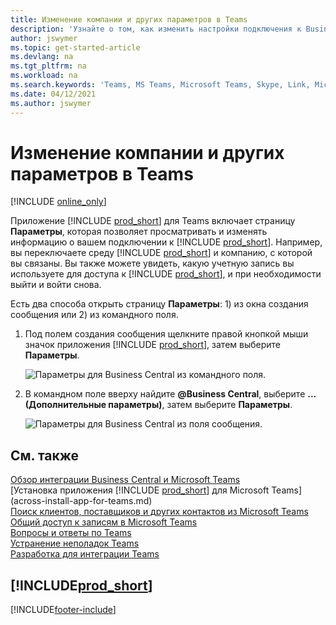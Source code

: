 ```yaml
---
title: Изменение компании и других параметров в Teams
description: 'Узнайте о том, как изменить настройки подключения к Business Central из Microsoft Teams.'
author: jswymer
ms.topic: get-started-article
ms.devlang: na
ms.tgt_pltfrm: na
ms.workload: na
ms.search.keywords: 'Teams, MS Teams, Microsoft Teams, Skype, Link, Microsoft 365, settings, search'
ms.date: 04/12/2021
ms.author: jswymer
---
```


# <a name="changing-company-and-other-settings-in-teams" />Изменение компании и других параметров в Teams

[!INCLUDE [online_only](includes/online_only.md)]

Приложение [!INCLUDE [prod_short](includes/prod_short.md)] для Teams включает страницу **Параметры**, которая позволяет просматривать и изменять информацию о вашем подключении к [!INCLUDE [prod_short](includes/prod_short.md)]. Например, вы переключаете среду [!INCLUDE [prod_short](includes/prod_short.md)] и компанию, с которой вы связаны. Вы также можете увидеть, какую учетную запись вы используете для доступа к [!INCLUDE [prod_short](includes/prod_short.md)], и при необходимости выйти и войти снова.

Есть два способа открыть страницу **Параметры**: 1) из окна создания сообщения или 2) из командного поля.

1. Под полем создания сообщения щелкните правой кнопкой мыши значок приложения [!INCLUDE [prod_short](includes/prod_short.md)], затем выберите **Параметры**.

    ![Параметры для Business Central из командного поля.](media/teams-settings-message-box.png)

2. В командном поле вверху найдите **@Business Central**, выберите **... (Дополнительные параметры)**, затем выберите **Параметры**.

   ![Параметры для Business Central из поля сообщения.](media/teams-settings-command-box.png)

## <a name="see-also" />См. также

[Обзор интеграции Business Central и Microsoft Teams](across-teams-overview.md)  
[Установка приложения [!INCLUDE [prod_short](includes/prod_short.md)] для Microsoft Teams](across-install-app-for-teams.md)  
[Поиск клиентов, поставщиков и других контактов из Microsoft Teams](across-search-contacts-teams.md)  
[Общий доступ к записям в Microsoft Teams](across-working-with-teams.md)  
[Вопросы и ответы по Teams](teams-faq.md)  
[Устранение неполадок Teams](admin-teams-troubleshooting.md)  
[Разработка для интеграции Teams](/dynamics365/business-central/dev-itpro/developer/devenv-develop-for-teams)  

## [!INCLUDE[prod_short](includes/free_trial_md.md)]


[!INCLUDE[footer-include](includes/footer-banner.md)]
